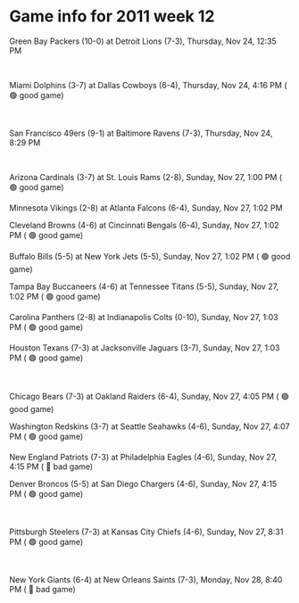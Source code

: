 # Game info for 2011 week 12

Green Bay Packers (10-0) at Detroit Lions (7-3), Thursday, Nov 24, 12:35 PM


<br/>

Miami Dolphins (3-7) at Dallas Cowboys (6-4), Thursday, Nov 24, 4:16 PM (	:green_circle: good game)


<br/>

San Francisco 49ers (9-1) at Baltimore Ravens (7-3), Thursday, Nov 24, 8:29 PM


<br/>

Arizona Cardinals (3-7) at St. Louis Rams (2-8), Sunday, Nov 27, 1:00 PM (	:green_circle: good game)

Minnesota Vikings (2-8) at Atlanta Falcons (6-4), Sunday, Nov 27, 1:02 PM

Cleveland Browns (4-6) at Cincinnati Bengals (6-4), Sunday, Nov 27, 1:02 PM (	:green_circle: good game)

Buffalo Bills (5-5) at New York Jets (5-5), Sunday, Nov 27, 1:02 PM (	:green_circle: good game)

Tampa Bay Buccaneers (4-6) at Tennessee Titans (5-5), Sunday, Nov 27, 1:02 PM (	:green_circle: good game)

Carolina Panthers (2-8) at Indianapolis Colts (0-10), Sunday, Nov 27, 1:03 PM (	:green_circle: good game)

Houston Texans (7-3) at Jacksonville Jaguars (3-7), Sunday, Nov 27, 1:03 PM (	:green_circle: good game)


<br/>

Chicago Bears (7-3) at Oakland Raiders (6-4), Sunday, Nov 27, 4:05 PM (	:green_circle: good game)

Washington Redskins (3-7) at Seattle Seahawks (4-6), Sunday, Nov 27, 4:07 PM (	:green_circle: good game)

New England Patriots (7-3) at Philadelphia Eagles (4-6), Sunday, Nov 27, 4:15 PM (	:red_circle: bad game)

Denver Broncos (5-5) at San Diego Chargers (4-6), Sunday, Nov 27, 4:15 PM (	:green_circle: good game)


<br/>

Pittsburgh Steelers (7-3) at Kansas City Chiefs (4-6), Sunday, Nov 27, 8:31 PM (	:green_circle: good game)


<br/>

New York Giants (6-4) at New Orleans Saints (7-3), Monday, Nov 28, 8:40 PM (	:red_circle: bad game)

